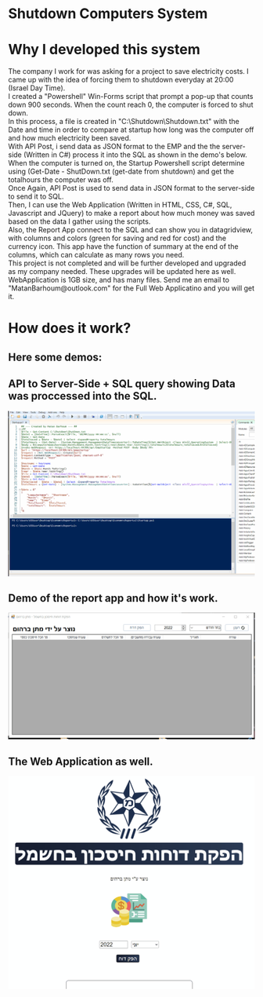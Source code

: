 # Shutdown Computers System

<h1>Why I developed this system</h1>
The company I work for was asking for a project to save electricity costs. I came up with the idea of forcing them to shutdown everyday at 20:00 (Israel Day Time). <br>
I created a "Powershell" Win-Forms script that prompt a pop-up that counts down 900 seconds. When the count reach 0, the computer is forced to shut down. <br>
In this process, a file is created in "C:\Shutdown\Shutdown.txt" with the Date and time in order to compare at startup how long was the computer off and how much electricity been saved. <br>
With API Post, i send data as JSON format to the EMP and the the server-side (Written in C#) process it into the SQL as shown in the demo's below. <br>
When the computer is turned on, the Startup Powershell script determine using (Get-Date - ShutDown.txt (get-date from shutdown) and get the totalhours the computer was off. <br>
Once Again, API Post is used to send data in JSON format to the server-side to send it to SQL. <br>
Then, I can use the Web Application (Written in HTML, CSS, C#, SQL, Javascript and JQuery) to make a report about how much money was saved based on the data I gather using the scripts. <br>
Also, the Report App connect to the SQL and can show you in datagridview, with columns and colors (green for saving and red for cost) and the currency icon. This app have the function of summary at the end of the columns, which can calculate as many rows you need. <br>
This project is not completed and will be further developed and upgraded as my company needed. These upgrades will be updated here as well. <br>
WebApplication is 1GB size, and has many files. Send me an email to "MatanBarhoum@outlook.com" for the Full Web Applicatino and you will get it. <br>

<h1>How does it work?</h1>
<h2>Here some demos:</h2>

<h2>API to Server-Side + SQL query showing Data was proccessed into the SQL.</h2>
<img src="APIToSQLDemo.gif">
<h2>Demo of the report app and how it's work.</h2>
<img src="AppDemo.gif">
<h2>The Web Application as well.</h2>
<img src="WebDemo.gif">
